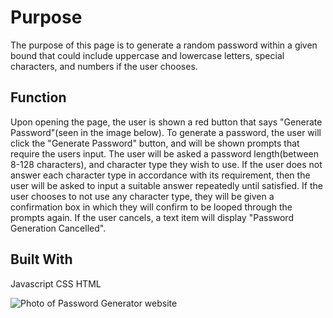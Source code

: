 # Purpose
The purpose of this page is to generate a random password within a given bound that could 
include uppercase and lowercase letters, special characters, and numbers if the user chooses.
## Function
Upon opening the page, the user is shown a red button that says "Generate Password"(seen in the image below).
To generate a password, the user will click the "Generate Password" button, and will be shown prompts that 
require the users input.
The user will be asked a password length(between 8-128 characters), and character type they wish to use.
If the user does not answer each character type in accordance with its requirement, then the user will 
be asked to input a suitable answer repeatedly until satisfied.
If the user chooses to not use any character type, they will be given a confirmation box in which they will
confirm to be looped through the prompts again.
If the user cancels, a text item will display "Password Generation Cancelled".
## Built With
Javascript    CSS   HTML


![Photo of Password Generator website](https://i.imgur.com/fRzYPg5.png)
